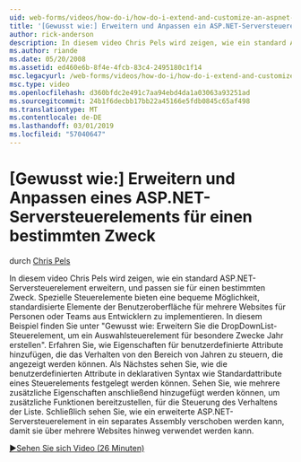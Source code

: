 ```yaml
---
uid: web-forms/videos/how-do-i/how-do-i-extend-and-customize-an-aspnet-server-control-for-a-specific-purpose
title: '[Gewusst wie:] Erweitern und Anpassen ein ASP.NET-Serversteuerelements für einen bestimmten Zweck | Microsoft-Dokumentation'
author: rick-anderson
description: In diesem video Chris Pels wird zeigen, wie ein standard ASP.NET-Serversteuerelement erweitern, und passen sie für einen bestimmten Zweck. Spezielle Steuerelemente bieten eine c...
ms.author: riande
ms.date: 05/20/2008
ms.assetid: ed460e6b-8f4e-4fcb-83c4-2495180c1f14
msc.legacyurl: /web-forms/videos/how-do-i/how-do-i-extend-and-customize-an-aspnet-server-control-for-a-specific-purpose
msc.type: video
ms.openlocfilehash: d360bfdc2e491c7aa94ebd4da1a03063a93251ad
ms.sourcegitcommit: 24b1f6decbb17bb22a45166e5fdb0845c65af498
ms.translationtype: MT
ms.contentlocale: de-DE
ms.lasthandoff: 03/01/2019
ms.locfileid: "57040647"
---
```

<a name="how-do-i-extend-and-customize-an-aspnet-server-control-for-a-specific-purpose"></a>[Gewusst wie:] Erweitern und Anpassen eines ASP.NET-Serversteuerelements für einen bestimmten Zweck
====================
durch [Chris Pels](https://twitter.com/chrispels)

In diesem video Chris Pels wird zeigen, wie ein standard ASP.NET-Serversteuerelement erweitern, und passen sie für einen bestimmten Zweck. Spezielle Steuerelemente bieten eine bequeme Möglichkeit, standardisierte Elemente der Benutzeroberfläche für mehrere Websites für Personen oder Teams aus Entwicklern zu implementieren. In diesem Beispiel finden Sie unter "Gewusst wie: Erweitern Sie die DropDownList-Steuerelement, um ein Auswahlsteuerelement für besondere Zwecke Jahr erstellen". Erfahren Sie, wie Eigenschaften für benutzerdefinierte Attribute hinzufügen, die das Verhalten von den Bereich von Jahren zu steuern, die angezeigt werden können. Als Nächstes sehen Sie, wie die benutzerdefinierten Attribute in deklarativen Syntax wie Standardattribute eines Steuerelements festgelegt werden können. Sehen Sie, wie mehrere zusätzliche Eigenschaften anschließend hinzugefügt werden können, um zusätzliche Funktionen bereitzustellen, für die Steuerung des Verhaltens der Liste. Schließlich sehen Sie, wie ein erweiterte ASP.NET-Serversteuerelement in ein separates Assembly verschoben werden kann, damit sie über mehrere Websites hinweg verwendet werden kann.

[&#9654;Sehen Sie sich Video (26 Minuten)](https://channel9.msdn.com/Blogs/ASP-NET-Site-Videos/how-do-i-extend-and-customize-an-aspnet-server-control-for-a-specific-purpose)
